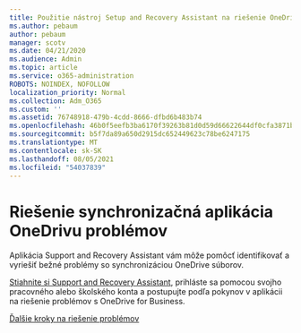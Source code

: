 ```yaml
---
title: Použitie nástroj Setup and Recovery Assistant na riešenie OneDrive for Business
ms.author: pebaum
author: pebaum
manager: scotv
ms.date: 04/21/2020
ms.audience: Admin
ms.topic: article
ms.service: o365-administration
ROBOTS: NOINDEX, NOFOLLOW
localization_priority: Normal
ms.collection: Adm_O365
ms.custom: ''
ms.assetid: 76748918-479b-4cdd-8666-dfbd6b483b74
ms.openlocfilehash: 46b0f5eefb3ba6170f39263b81d0d59d66622644df0cfa3871b1ce4cdd214818
ms.sourcegitcommit: b5f7da89a650d2915dc652449623c78be6247175
ms.translationtype: MT
ms.contentlocale: sk-SK
ms.lasthandoff: 08/05/2021
ms.locfileid: "54037839"
---
```

# <a name="fix-onedrive-sync-problems"></a>Riešenie synchronizačná aplikácia OneDrivu problémov

Aplikácia Support and Recovery Assistant vám môže pomôcť identifikovať a vyriešiť bežné problémy so synchronizáciou OneDrive súborov. 
  
[Stiahnite si Support and Recovery Assistant](https://aka.ms/sara), prihláste sa pomocou svojho pracovného alebo školského konta a postupujte podľa pokynov v aplikácii na riešenie problémov s OneDrive for Business. 
  
[Ďalšie kroky na riešenie problémov](https://go.microsoft.com/fwlink/?linkid=872097)
  

